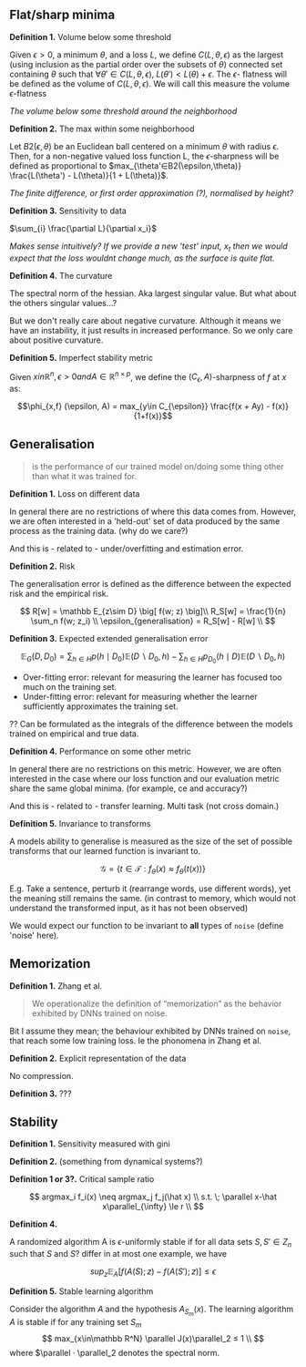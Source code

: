 ## Flat/sharp minima

<!--
- Minima w.r.t what? Inputs, parameters, outputs?
- Flatness wrt to what? Inputs, parameters, perturbations, test data, ?
-->

__Definition 1.__ Volume below some threshold

Given $\epsilon > 0$, a minimum $\theta$, and a loss $L$, we define $C(L, \theta, \epsilon)$ as the largest (using inclusion as the partial order over the subsets of $\theta$) connected set containing $\theta$ such that $\forall\theta' \in C(L, \theta, \epsilon),\;L(\theta') < L(\theta) + \epsilon$. The $\epsilon$- flatness will be defined as the volume of $C(L, \theta, \epsilon)$. We will call this measure the volume $\epsilon$-flatness

_The volume below some threshold around the neighborhood_

__Definition 2.__ The max within some neighborhood

Let $B2(\epsilon, \theta$) be an Euclidean ball centered on a minimum $\theta$ with radius $\epsilon$. Then, for a non-negative valued loss function L, the $\epsilon$-sharpness will be defined as proportional to
$max_{\theta'∈B2(\epsilon,\theta)} \frac{L(\theta') - L(\theta)}{1 + L(\theta)}$.

_The finite difference, or first order approximation (?), normalised by height?_

__Definition 3.__ Sensitivity to data

$\sum_{i} \frac{\partial L}{\partial x_i}$

_Makes sense intuitively? If we provide a new 'test' input,_ $x_t$ _then we would expect that the loss wouldnt change much, as the surface is quite flat._
<!--
I guess this is where the high dimensionality bites us?
Flatness in HD is hard?  
-->

__Definition 4.__ The curvature

The spectral norm of the hessian. Aka largest singular value. But what about the others singular values...?

<!--
But there are probably other measures of the curvature w.r.t flatness?
- different norms, or ??
-->

But we don't really care about negative curvature. Although it means we have an instability, it just results in increased performance. So we only care about positive curvature.

__Definition 5.__ Imperfect stability metric

Given $x in \mathbb R^n, \epsilon > 0 and A \in\mathbb  R^{n\times p}$, we define the $(C_{\epsilon},A)$-sharpness of $f$ at $x$ as:

$$\phi_{x,f} (\epsilon, A) = max_{y\in C_{\epsilon}} \frac{f(x + Ay) - f(x)}{1+f(x)}$$


<!-- The maximum direction (in A) computed via finite difference -->



<!--
Would be nice to show either;
- these definitions are equivalent,
- they are talking about different things and have different implications.

- What about the ratio/distribution of sharpness in different dimensions?

What about other types of minima?
- strongly convex??
- ??
-->


## Generalisation

> is the performance of our trained model on/doing some thing other than what it was trained for.

<!-- Closely related to transfer. Without it, we could claim that these things 'learn'. Would be closer to our idea of memorisation. -- what happened to that pic, sharp-> memorisation, smooth -> generalisation. -->

__Definition 1.__ Loss on different data

In general there are no restrictions of where this data comes from. However, we are often interested in a 'held-out' set of data produced by the same process as the training data. (why do we care?)

And this is - related to - under/overfitting and estimation error.


__Definition 2.__ Risk

The generalisation error is defined as the difference between the expected risk and the empirical risk.

$$
R[w] = \mathbb E_{z\sim D} \big[ f(w; z) \big]\\
R_S[w] = \frac{1}{n} \sum_n f(w; z_i) \\
\epsilon_{generalisation} = R_S[w] - R[w] \\
$$

__Definition 3.__ Expected extended generalisation error

$$
\mathbb E_G(D, D_0) = \sum_{h\in H} p(h \mid D_0) \mathbb E(D\backslash D_0, h) - \sum_{h\in H} p_{D_0}(h \mid D) \mathbb E(D\backslash D_0, h)
$$

* Over-fitting error: relevant for measuring the learner has focused too much on the training set.
* Under-fitting error: relevant for measuring whether the learner sufficiently approximates the training set.

?? Can be formulated as the integrals of the difference between the models trained on empirical and true data.

__Definition 4.__ Performance on some other metric

In general there are no restrictions on this metric. However, we are often interested in the case where our loss function and our evaluation metric share the same global minima. (for example, ce and accuracy?)
<!-- I would like to see a visual of ce and accuracy varying smoothly as a fn of the parameters or inputs -->


<!--
What about other restrictions we could put on the relationship between loss and metric?
* match local minima?
* match higher order gradients at minima?
* ?
-->

And this is - related to - transfer learning.
Multi task (not cross domain.)

__Definition 5.__ Invariance to transforms

A models ability to generalise is measured as the size of the set of possible transforms that our learned function is invariant to.

$$
\mathcal G = \big\{ t\in \mathcal T: f_{\theta}(x) \approx f_{\theta}(t(x))\big\}
$$

E.g. Take a sentence, perturb it (rearrange words, use different words), yet the meaning still remains the same. (in contrast to memory, which would not understand the transformed input, as it has not been observed)

We would expect our function to be invariant to __all__ types of `noise` (define 'noise' here).

<!-- It seems funny that this formulation has nothing to do with the loss function. Although it does have implications for the loss.

Invariance to transforms implies that the transform is low rank in some way, collapsing in certain directions. Or that the jacobian has some structure (not full rank) and can be decomposed
 -->

## Memorization

__Definition 1.__ Zhang et al.

> We operationalize the definition of “memorization” as the behavior exhibited by DNNs trained on noise.

Bit I assume they mean; the behaviour exhibited by DNNs trained on `noise`, that reach some low training loss. Ie the phonomena in Zhang et al.

<!-- There are a few ways to train on noise. Some actually are helpful. Define training on noise -->

__Definition 2.__ Explicit representation of the data

No compression.

__Definition 3.__ ???


## Stability

__Definition 1.__ Sensitivity measured with gini

 <!-- Does the frequency distribution need to be centered, or around zero? -->

__Definition 2.__ (something from dynamical systems?)



<!-- ## Complexity () they are really talking about stablity? how easily labels can be flipped.-->

__Definition 1 or 3?.__ Critical sample ratio

$$
argmax_i f_i(x) \neq argmax_j f_j(\hat x) \\
s.t. \; \parallel x-\hat x\parallel_{\infty} \le r \\
$$


__Definition 4.__

A randomized algorithm A is $\epsilon$-uniformly stable if for all data sets $S,S' \in Z_n$ such that $S$ and $S$? differ in at most one example, we have

$$
sup_z \mathbb E_A\big[f(A(S); z)−f(A(S'); z)\big] ≤ \epsilon
$$


__Definition 5.__ Stable learning algorithm

Consider the algorithm $A$ and the hypothesis $A_{S_m}(x)$. The learning algorithm $A$ is stable if for any training set $S_m$
$$
max_{x\in\mathbb R^N} \parallel J(x)\parallel_2 ≤ 1 \\
$$
where $\parallel · \parallel_2 denotes the spectral norm.
